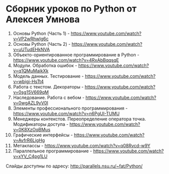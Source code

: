 # Сборник уроков по Python от Алексея Умнова

1. Основы Python (Часть 1) - https://www.youtube.com/watch?v=VP2wRhwlg6c
2. Основы Python (Часть 2) - https://www.youtube.com/watch?v=uUTudEHkNVA
3. Объекто-ориентированное программирование в Python - https://www.youtube.com/watch?v=4RxAbBqqsqE
4. Модули. Обработка ошибок - https://www.youtube.com/watch?v=q1QMuMaikXk
5. Модель данных. Тестирование - https://www.youtube.com/watch?v=wbigj-HsTt4
6. Работа с текстом. Декораторы - https://www.youtube.com/watch?v=0sg15V669qM
7. Наследование. Работа с вебом - https://www.youtube.com/watch?v=0wgAZL9yV0I
8. Элементы профессионального программирования - https://www.youtube.com/watch?v=n6PgUI-TUMU
9. Менеджеры контекстов. Переопределение оператора точка. Модификаторы доступа - https://www.youtube.com/watch?v=0K8XzOqBMus
10. Графические интерфейсы - https://www.youtube.com/watch?v=AvfrR6LigHg
11. Метаклассы - https://www.youtube.com/watch?v=q08Rvcd-w9Y
12. Параллельное программирование - https://www.youtube.com/watch?v=xYV_C4pg1LU

Слайды доступны по адресу: http://parallels.nsu.ru/~fat/Python/
